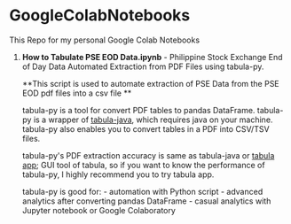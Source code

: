 # GoogleColabNotebooks

This Repo for my personal Google Colab Notebooks


1. **How to Tabulate PSE EOD Data.ipynb** - Philippine Stock Exchange End of Day Data Automated Extraction from PDF Files using tabula-py.
            
   **This script is used to automate extraction of PSE Data from the PSE EOD pdf files into a csv file **

   tabula-py is a tool for convert PDF tables to pandas DataFrame. tabula-py is a wrapper of [tabula-java](https://github.com/tabulapdf/tabula-java), which requires java on your machine. tabula-py also enables you to convert tables in a PDF into CSV/TSV files.

   tabula-py's PDF extraction accuracy is same as tabula-java or [tabula app](https://tabula.technology/); GUI tool of tabula, so if you want to know the performance of tabula-py, I highly recommend you to try tabula app.

   tabula-py is good for:
                      - automation with Python script
                      - advanced analytics after converting pandas DataFrame
                      - casual analytics with Jupyter notebook or Google Colaboratory


